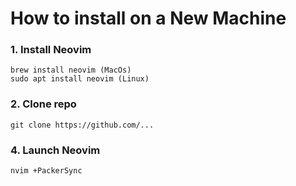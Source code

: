 # How to install on a New Machine

### 1. Install Neovim
    brew install neovim (MacOs)
    sudo apt install neovim (Linux)

### 2. Clone repo
    git clone https://github.com/...

### 4. Launch Neovim
    nvim +PackerSync
